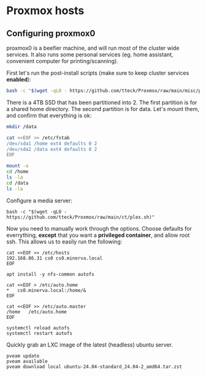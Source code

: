 # Proxmox hosts


## Configuring proxmox0
proxmox0 is a beefier machine, and will run most of the cluster wide services. It also runs some personal services (eg. home assistant, convenient computer for printing/scanning).

First let's run the post-install scripts (make sure to keep cluster services **enabled**):
```bash
bash -c "$(wget -qLO - https://github.com/tteck/Proxmox/raw/main/misc/post-pve-install.sh)"
```

There is a 4TB SSD that has been partitioned into 2. The first partition is for a shared home directory. The second partition is for data. Let's mount them, and confirm that everything is ok:
```bash
mkdir /data

cat <<EOF >> /etc/fstab
/dev/sda1 /home ext4 defaults 0 2
/dev/sda2 /data ext4 defaults 0 2
EOF

mount -a
cd /home
ls -la
cd /data
ls -la
```
Configure a media server:
```
bash -c "$(wget -qLO - https://github.com/tteck/Proxmox/raw/main/ct/plex.sh)"
```
Now you need to manually work through the options. Choose defaults for everrything, **except** that you want a **privileged container**, and allow root ssh. This allows us to easily run the following:
```
cat <<EOF >> /etc/hosts
192.168.86.31 cs0 cs0.minerva.local
EOF

apt install -y nfs-common autofs

cat <<EOF > /etc/auto.home
*   cs0.minerva.local:/home/&
EOF

cat <<EOF >> /etc/auto.master
/home   /etc/auto.home
EOF

systemctl reload autofs
systemctl restart autofs

```

Quickly grab an LXC image of the latest (headless) ubuntu server.
```
pveam update
pveam available
pveam download local ubuntu-24.04-standard_24.04-2_amd64.tar.zst
```



